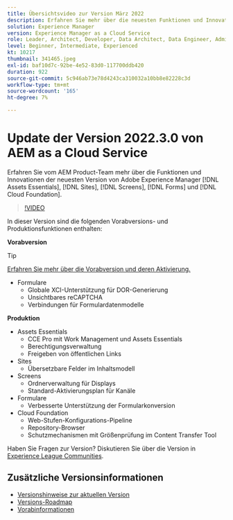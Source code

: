 ```yaml
---
title: Übersichtsvideo zur Version März 2022
description: Erfahren Sie mehr über die neuesten Funktionen und Innovationen in der Version 2022.3.0 von Adobe Experience Manager [!DNL Assets Essentials], [!DNL Sites], [!DNL Screens], [!DNL Forms] and [!DNL Cloud Foundation].
solution: Experience Manager
version: Experience Manager as a Cloud Service
role: Leader, Architect, Developer, Data Architect, Data Engineer, Admin, User
level: Beginner, Intermediate, Experienced
kt: 10217
thumbnail: 341465.jpeg
exl-id: baf10d7c-92be-4e52-83d0-117700ddb420
duration: 922
source-git-commit: 5c946ab73e78d4243ca310032a10bb8e82228c3d
workflow-type: tm+mt
source-wordcount: '165'
ht-degree: 7%

---
```


# Update der Version 2022.3.0 von AEM as a Cloud Service

Erfahren Sie vom AEM Product-Team mehr über die Funktionen und Innovationen der neuesten Version von Adobe Experience Manager [!DNL Assets Essentials], [!DNL Sites], [!DNL Screens], [!DNL Forms] und [!DNL Cloud Foundation].

>[!VIDEO](https://video.tv.adobe.com/v/341465/?quality=12&learn=on)

In dieser Version sind die folgenden Vorabversions- und Produktionsfunktionen enthalten:

**Vorabversion**

>[!TIP]
>
>[Erfahren Sie mehr über die Vorabversion und deren Aktivierung.](https://experienceleague.adobe.com/docs/experience-manager-cloud-service/content/release-notes/prerelease.html?lang=de)

* Formulare
   * Globale XCI-Unterstützung für DOR-Generierung
   * Unsichtbares reCAPTCHA
   * Verbindungen für Formulardatenmodelle

**Produktion**

* Assets Essentials
   * CCE Pro mit Work Management und Assets Essentials
   * Berechtigungsverwaltung
   * Freigeben von öffentlichen Links
* Sites
   * Übersetzbare Felder im Inhaltsmodell
* Screens
   * Ordnerverwaltung für Displays
   * Standard-Aktivierungsplan für Kanäle
* Formulare
   * Verbesserte Unterstützung der Formularkonversion
* Cloud Foundation
   * Web-Stufen-Konfigurations-Pipeline
   * Repository-Browser
   * Schutzmechanismen mit Größenprüfung im Content Transfer Tool

Haben Sie Fragen zur Version?  Diskutieren Sie über die Version in [Experience League Communities](https://experienceleaguecommunities.adobe.com/t5/adobe-experience-manager/aem-as-a-cloud-service-2022-3-0-release-update/td-p/449599?profile.language=de).

## Zusätzliche Versionsinformationen

* [Versionshinweise zur aktuellen Version](https://experienceleague.adobe.com/docs/experience-manager-cloud-service/content/release-notes/home.html?lang=de)
* [Versions-Roadmap](https://experienceleague.adobe.com/docs/experience-manager-release-information/aem-release-updates/update-releases-roadmap.html?lang=de)
* [Vorabinformationen](https://experienceleague.adobe.com/docs/experience-manager-cloud-service/content/release-notes/prerelease.html?lang=de)

